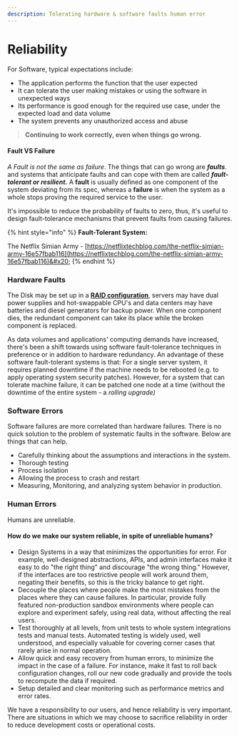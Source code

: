 ```yaml
---
description: Tolerating hardware & software faults human error
---
```


# Reliability

For Software, typical expectations include:&#x20;

* The application performs the function that the user expected
* It can tolerate the user making mistakes or using the software in unexpected ways
* Its performance is good enough for the required use case, under the expected load and data volume
* The system prevents any unauthorized access and abuse

> **Continuing to work correctly, even when things go wrong.**

#### **Fault VS Failure**

_A Fault is not the same as failure_. The things that can go wrong are _**faults**_. and systems that anticipate faults and can cope with them are called _**fault-tolerant or resilient.**_ A **fault** is usually defined as one component of the system deviating from its spec, whereas a **failure** is when the system as a whole stops proving the required service to the user.&#x20;

It's impossible to reduce the probability of faults to zero, thus, it's useful to design fault-tolerance mechanisms that prevent faults from causing failures.

{% hint style="info" %}
**Fault-Tolerant System:**

The Netflix Simian Army - [https://netflixtechblog.com/the-netflix-simian-army-16e57fbab116](https://netflixtechblog.com/the-netflix-simian-army-16e57fbab116)&#x20;
{% endhint %}

### **Hardware Faults** <a href="#id-5a1a" id="id-5a1a"></a>

The Disk may be set up in a [**RAID configuration**](https://en.wikipedia.org/wiki/RAID), servers may have dual power supplies and hot-swappable CPU's and data centers may have batteries and diesel generators for backup power. When one component dies, the redundant component can take its place while the broken component is replaced.&#x20;

As data volumes and applications' computing demands have increased, there's been a shift towards using software fault-tolerance techniques in preference or in addition to hardware redundancy. An advantage of these software fault-tolerant systems is that: For a single server system, it requires planned downtime if the machine needs to be rebooted (e.g. to apply operating system security patches). However, for a system that can tolerate machine failure, it can be patched one node at a time (without the downtime of the entire system - a _rolling upgrade)_

### **Software Errors**

Software failures are more correlated than hardware failures. There is no quick solution to the problem of systematic faults in the software. Below are things that can help.

* Carefully thinking about the assumptions and interactions in the system.
* Thorough testing
* Process isolation
* Allowing the process to crash and restart
* Measuring, Monitoring, and analyzing system behavior in production.

### Human Errors

Humans are unreliable.&#x20;

#### How do we make our system reliable, in spite of unreliable humans?

* Design Systems in a way that minimizes the opportunities for error. For example, well-designed abstractions, APIs, and admin interfaces make it easy to do "the right thing" and discourage "the wrong thing." However, if the interfaces are too restrictive people will work around them, negating their benefits, so this is the tricky balance to get right.
* Decouple the places where people make the most mistakes from the places where they can cause failures. In particular, provide fully featured non-production sandbox environments where people can explore and experiment safely, using real data, without affecting the real users.
* Test thoroughly at all levels, from unit tests to whole system integrations tests and manual tests. Automated testing is widely used, well understood, and especially valuable for covering corner cases that rarely arise in normal operation.&#x20;
* Allow quick and easy recovery from human errors, to minimize the impact in the case of a failure. For instance, make it fast to roll back configuration changes, roll our new code gradually and provide the tools to recompute the data if required.
* Setup detailed and clear monitoring such as performance metrics and error rates.

We have a responsibility to our users, and hence reliability is very important. There are situations in which we may choose to sacrifice reliability in order to reduce development costs or operational costs.
